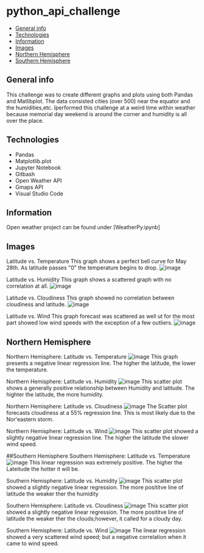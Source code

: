 # python_api_challenge
* [General info](#general-info)
* [Technologies](#technologies)
* [Information](#information)
* [Images](#images)
* [Northern Hemisphere](#northern-hemisphere)
* [Southern Hemisphere](#southern-hemisphere)

## General info
This challenge was to create different graphs and plots using both Pandas and Matlibplot. The data consisted cities (over 500) near the equator and the humidities,etc. Iperformed this challenge at a weird time within weather because memorial day weekend is around the corner and humidity is all over the place.

## Technologies
* Pandas
* Matplotlib.plot
* Jupyter Notebook
* Gitbash
* Open Weather API
* Gmaps API
* Visual Studio Code

## Information
Open weather project can be found under [WeatherPy.ipynb]

## Images

Latitude vs. Temperature
This graph shows a perfect bell curve for May 28th. As latitude passes "0" the temperature begins to drop.
![image](https://user-images.githubusercontent.com/81319622/120232820-5bd08180-c222-11eb-81af-ce884dfa20d1.png)

Latitude vs. Humidity
This graph shows a scattered graph with no correlation at all.
![image](https://user-images.githubusercontent.com/81319622/120233264-693a3b80-c223-11eb-8bc4-f489c14ff1b2.png)

Latitude vs. Cloudiness
This graph showed no correlation between cloudiness and latitude.
![image](https://user-images.githubusercontent.com/81319622/120233210-43149b80-c223-11eb-998f-41df1dd824ba.png)

Latitude vs. Wind
This graph forecast was scattered  as well ut for the most part showed low wind speeds with the exception of a few outliers.
![image](https://user-images.githubusercontent.com/81319622/120233284-748d6700-c223-11eb-8574-80c5ee129ab1.png)

## Northern Hemisphere
Northern Hemisphere: Latitude vs. Temperature
![image](https://user-images.githubusercontent.com/81319622/120233772-8de2e300-c224-11eb-8ff0-71648df4595e.png)
This graph presents a negative linear regression line. The higher the latitude, the lower the temperature.

Northern Hemisphere: Latitude vs. Humidity
![image](https://user-images.githubusercontent.com/81319622/120233715-6f7ce780-c224-11eb-8b29-42bf7f630579.png)
This scatter plot shows a generally positive relationship between Humidity and latitude. The highter the latitude, the more humidity.

Northern Hemisphere: Latitude vs. Cloudiness
![image](https://user-images.githubusercontent.com/81319622/120233694-64c25280-c224-11eb-8afc-2d15c4078345.png)
The Scatter plot forecasts cloudiness at a 55% regression line. This is most likely due to the Nor'eastern storm.

Northern Hemisphere: Latitude vs. Wind
![image](https://user-images.githubusercontent.com/81319622/120233748-7efc3080-c224-11eb-8a02-fbffa6acdf1a.png)
This scatter plot showed a slightly negative linear regression line. The higher the latitude the slower wind speed.

##Southern Hemisphere
Southern Hemisphere: Latitude vs. Temperature
![image](https://user-images.githubusercontent.com/81319622/120234882-df8c6d00-c226-11eb-895b-d41931926a11.png)
This linear regression was extremely positive. The higher the Lateitude the hotter it will be.

Southern Hemisphere: Latitude vs. Humidity
![image](https://user-images.githubusercontent.com/81319622/120234970-0f3b7500-c227-11eb-8cc6-0292bc34cef1.png)
This scatter plot showed a slightly negative linear regression. The more posititve line of latitude the weaker ther the humidity

Southern Hemisphere: Latitude vs. Cloudiness
![image](https://user-images.githubusercontent.com/81319622/120235099-532e7a00-c227-11eb-8547-f6514c974eca.png)
This scatter plot showed a slightly negative linear regression. The more posititve line of latitude the weaker ther the clouds;however, it called for a cloudy day.

Southern Hemisphere: Latitude vs. Wind
![image](https://user-images.githubusercontent.com/81319622/120235298-b7513e00-c227-11eb-8a4f-00444731f2eb.png)
The linear regression showed a very scattered wind speed; but a negative correlation when it came to wind speed.




